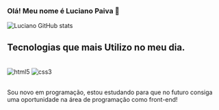 ### Olá! Meu nome é Luciano Paiva 🙂

![Luciano GitHub stats](https://github-readme-stats.vercel.app/api?username=LucianShelby&show_icons=true&theme=dracula)

## Tecnologias que mais Utilizo no meu dia.

<div style= "display: inline_block"><br/>
    <img align="center" alt="html5" src="https://img.shields.io/badge/HTML5-E34F26?style=for-the-badge&logo=html5&logoColor=white">
    <img align="center" alt="css3" src="https://img.shields.io/badge/CSS3-1572B6?style=for-the-badge&logo=css3&logoColor=white">
</div> <br>

Sou novo em programação, estou estudando para que no futuro consiga uma oportunidade na área de programação como front-end!
